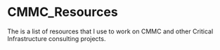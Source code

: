 # CMMC_Resources
The is a list of resources that I use to work on CMMC and other Critical Infrastructure consulting projects.
